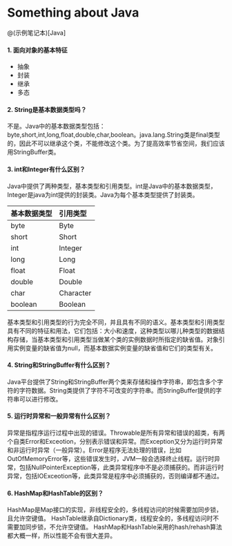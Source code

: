 # Something about Java
@(示例笔记本)[Java]

#### 1. 面向对象的基本特征
- 抽象
- 封装
- 继承
- 多态

#### 2. String是基本数据类型吗？
不是。Java中的基本数据类型包括：byte,short,int,long,float,double,char,boolean。java.lang.String类是final类型的，因此不可以继承这个类，不能修改这个类。为了提高效率节省空间，我们应该用StringBuffer类。
#### 3. int和Integer有什么区别？
Java中提供了两种类型，基本类型和引用类型。int是Java中的基本数据类型，Integer是java为int提供的封装类。Java为每个基本类型提供了封装类。

| 基本数据类型      |     引用类型 |
| :-------- | :--------|
| byte    |  Byte  |
| short   |  Short |
| int     |  Integer | 
| long    |  Long  |
| float   |  Float |
| double  |  Double |
| char    |  Character  |
| boolean |  Boolean   |
基本类型和引用类型的行为完全不同，并且具有不同的语义。基本类型和引用类型具有不同的特征和用法，它们包括：大小和速度，这种类型以哪儿种类型的数据结构存储，当基本类型和引用类型当做某个类的实例数据时所指定的缺省值。对象引用实例变量的缺省值为null，而基本数据实例变量的缺省值和它们的类型有关。
#### 4. String和StringBuffer有什么区别？
Java平台提供了String和StringBuffer两个类来存储和操作字符串，即包含多个字符的字符数据。String类提供了字符不可改变的字符串。而StringBuffer提供的字符串可以进行修改。
#### 5. 运行时异常和一般异常有什么区别？
异常是指程序运行过程中出现的错误。Throwable是所有异常和错误的超类，有两个自类Error和Exceotion，分别表示错误和异常。而Exception又分为运行时异常和非运行时异常（一般异常）。Error是程序无法处理的错误，比如OutOfMemoryError等，这些错误发生时，JVM一般会选择终止线程。运行时异常，包括NullPointerException等，此类异常程序中不是必须捕获的。而非运行时异常，包括IOExceotion等，此类异常是程序中必须捕获的，否则编译都不通过。
#### 6. HashMap和HashTable的区别？
HashMap是Map接口的实现，非线程安全的，多线程访问的时候需要加同步锁，且允许空键值。
HashTable继承自Dictionary类，线程安全的，多线程访问时不需要加同步锁，不允许空键值。
HashMap和HashTable采用的hash/rehash算法都大概一样，所以性能不会有很大差异。